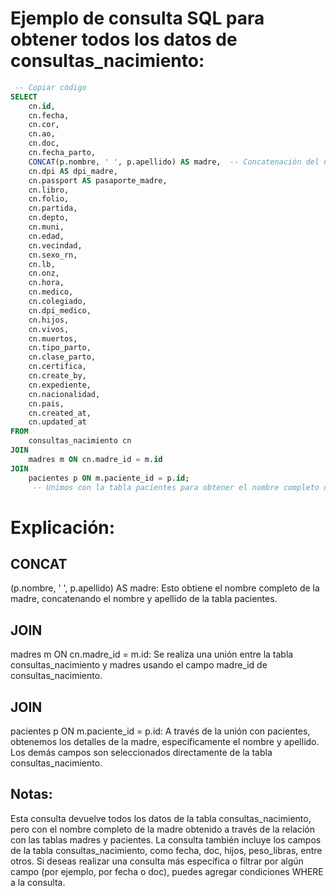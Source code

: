 # Ejemplo de consulta SQL para obtener todos los datos de consultas_nacimiento:

```sql
 -- Copiar código
SELECT
    cn.id,
    cn.fecha,
    cn.cor,
    cn.ao,
    cn.doc,
    cn.fecha_parto,
    CONCAT(p.nombre, ' ', p.apellido) AS madre,  -- Concatenación del nombre y apellido de la madre
    cn.dpi AS dpi_madre,
    cn.passport AS pasaporte_madre,
    cn.libro,
    cn.folio,
    cn.partida,
    cn.depto,
    cn.muni,
    cn.edad,
    cn.vecindad,
    cn.sexo_rn,
    cn.lb,
    cn.onz,
    cn.hora,
    cn.medico,
    cn.colegiado,
    cn.dpi_medico,
    cn.hijos,
    cn.vivos,
    cn.muertos,
    cn.tipo_parto,
    cn.clase_parto,
    cn.certifica,
    cn.create_by,
    cn.expediente,
    cn.nacionalidad,
    cn.pais,
    cn.created_at,
    cn.updated_at
FROM
    consultas_nacimiento cn
JOIN
    madres m ON cn.madre_id = m.id
JOIN
    pacientes p ON m.paciente_id = p.id;
     -- Unimos con la tabla pacientes para obtener el nombre completo de la madre
```

# Explicación:

## CONCAT

(p.nombre, ' ', p.apellido) AS madre: Esto obtiene el nombre completo de la madre, concatenando el nombre y apellido de la tabla pacientes.

## JOIN

madres m ON cn.madre_id = m.id: Se realiza una unión entre la tabla consultas_nacimiento y madres usando el campo madre_id de consultas_nacimiento.

## JOIN

pacientes p ON m.paciente_id = p.id: A través de la unión con pacientes, obtenemos los detalles de la madre, específicamente el nombre y apellido.
Los demás campos son seleccionados directamente de la tabla consultas_nacimiento.

## Notas:

Esta consulta devuelve todos los datos de la tabla consultas_nacimiento, pero con el nombre completo de la madre obtenido a través de la relación con las tablas madres y pacientes.
La consulta también incluye los campos de la tabla consultas_nacimiento, como fecha, doc, hijos, peso_libras, entre otros.
Si deseas realizar una consulta más específica o filtrar por algún campo (por ejemplo, por fecha o doc), puedes agregar condiciones WHERE a la consulta.
